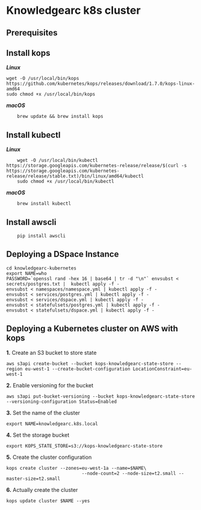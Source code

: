 # Knowledgearc k8s cluster

## Prerequisites

## Install kops

**_Linux_**

    wget -O /usr/local/bin/kops https://github.com/kubernetes/kops/releases/download/1.7.0/kops-linux-amd64
    sudo chmod +x /usr/local/bin/kops

**_macOS_**
```
    brew update && brew install kops
```
## Install kubectl

**_Linux_**
```
    wget -O /usr/local/bin/kubectl https://storage.googleapis.com/kubernetes-release/release/$(curl -s https://storage.googleapis.com/kubernetes-release/release/stable.txt)/bin/linux/amd64/kubectl
    sudo chmod +x /usr/local/bin/kubectl
```
**_macOS_**
```
    brew install kubectl
```
## Install awscli
```
    pip install awscli
```

## Deploying a DSpace Instance

```
cd knowledgearc-kubernetes
export NAME=who
PASSWORD=`openssl rand -hex 16 | base64 | tr -d "\n"` envsubst < secrets/postgres.txt |  kubectl apply -f -
envsubst < namespaces/namespace.yml | kubectl apply -f -
envsubst < services/postgres.yml | kubectl apply -f -
envsubst < services/dspace.yml | kubectl apply -f -
envsubst < statefulsets/postgres.yml | kubectl apply -f -
envsubst < statefulsets/dspace.yml | kubectl apply -f -
```

## Deploying a Kubernetes cluster on AWS with kops


**1.** Create an S3 bucket to store state
```
aws s3api create-bucket --bucket kops-knowledgearc-state-store --region eu-west-1 --create-bucket-configuration LocationConstraint=eu-west-1
```
**2.** Enable versioning for the bucket
```
aws s3api put-bucket-versioning --bucket kops-knowledgearc-state-store  --versioning-configuration Status=Enabled
```
**3.** Set the name of the cluster
```
export NAME=knowledgearc.k8s.local
```
**4.** Set the storage bucket
```
export KOPS_STATE_STORE=s3://kops-knowledgearc-state-store
```
**5.** Create the cluster configuration
```
kops create cluster --zones=eu-west-1a --name=$NAME\
                            --node-count=2 --node-size=t2.small --master-size=t2.small
```
**6.** Actually create the cluster
```
kops update cluster $NAME --yes
```
